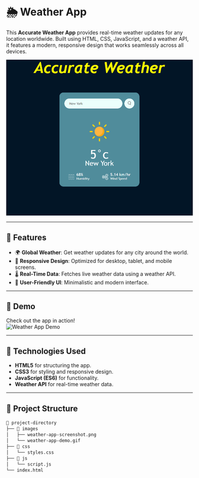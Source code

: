 # 🌦 Weather App

This **Accurate Weather App** provides real-time weather updates for any location worldwide. Built using HTML, CSS, JavaScript, and a weather API, it features a modern, responsive design that works seamlessly across all devices.

![Weather App Screenshot](Screenshot_2024_11_29-1.png)

---

## 🌟 Features

- 🌍 **Global Weather**: Get weather updates for any city around the world.
- 📱 **Responsive Design**: Optimized for desktop, tablet, and mobile screens.
- 🌡️ **Real-Time Data**: Fetches live weather data using a weather API.
- 🎨 **User-Friendly UI**: Minimalistic and modern interface.

---

## 📸 Demo

Check out the app in action!  
![Weather App Demo](https://cdn.pixabay.com/animation/2023/11/11/18/15/18-15-55-407_512.gif)

---

## 🚀 Technologies Used

- **HTML5** for structuring the app.
- **CSS3** for styling and responsive design.
- **JavaScript (ES6)** for functionality.
- **Weather API** for real-time weather data.

---

## 📂 Project Structure

```plaintext
📁 project-directory
├── 📁 images
│   ├── weather-app-screenshot.png
│   └── weather-app-demo.gif
├── 📁 css
│   └── styles.css
├── 📁 js
│   └── script.js
└── index.html
